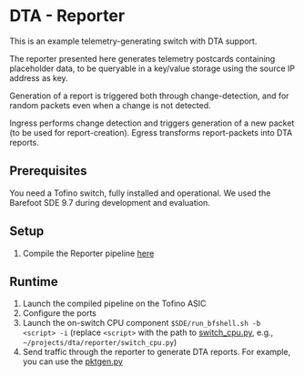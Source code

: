 # DTA - Reporter
This is an example telemetry-generating switch with DTA support.

The reporter presented here generates telemetry postcards containing placeholder data, to be queryable in a key/value storage using the source IP address as key.

Generation of a report is triggered both through change-detection, and for random packets even when a change is not detected.

Ingress performs change detection and triggers generation of a new packet (to be used for report-creation).
Egress transforms report-packets into DTA reports.

## Prerequisites
You need a Tofino switch, fully installed and operational.
We used the Barefoot SDE 9.7 during development and evaluation.

## Setup
1. Compile the Reporter pipeline [here](p4src/dta_reporter.p4)

## Runtime
1. Launch the compiled pipeline on the Tofino ASIC
2. Configure the ports
3. Launch the on-switch CPU component `$SDE/run_bfshell.sh -b <script> -i` (replace `<script>` with the path to [switch_cpu.py](switch_cpu.py), e.g., `~/projects/dta/reporter/switch_cpu.py`)
4. Send traffic through the reporter to generate DTA reports. For example, you can use the [pktgen.py](pktgen.py)
